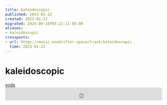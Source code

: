 ```yaml
---
title: kaleidoscopic
published: 2023-01-22
created: 2023-01-22
migrated: 2024-09-16T03:22:11-05:00
aliases:
- kaleidoscopic
crossposts:
- url: https://music.exodrifter.space/track/kaleidoscopic
  time: 2023-01-22
---
```


# kaleidoscopic

<div class="flex">
<div><i class="ri-video-fill"></i> <a href="https://vods.exodrifter.space/tag/song-kaleidoscopic">vods</a></div>
</div>

<iframe style="border: 0; width: 100%; max-width: 700px; height: 42px;" src="https://bandcamp.com/EmbeddedPlayer/album=477085509/size=small/bgcol=333333/linkcol=0f91ff/track=638554513/transparent=true/" seamless><a href="https://music.exodrifter.space/album/lonely-metro">lonely metro by exodrifter</a></iframe>
